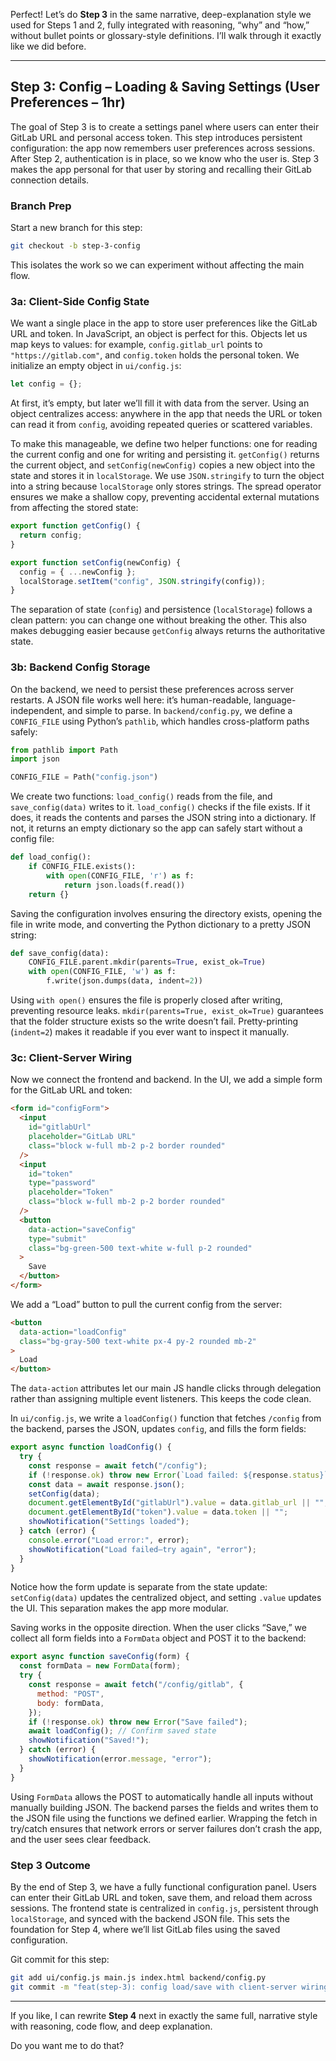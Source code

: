 Perfect! Let’s do **Step 3** in the same narrative, deep-explanation style we used for Steps 1 and 2, fully integrated with reasoning, “why” and “how,” without bullet points or glossary-style definitions. I’ll walk through it exactly like we did before.

---

## Step 3: Config – Loading & Saving Settings (User Preferences – 1hr)

The goal of Step 3 is to create a settings panel where users can enter their GitLab URL and personal access token. This step introduces persistent configuration: the app now remembers user preferences across sessions. After Step 2, authentication is in place, so we know who the user is. Step 3 makes the app personal for that user by storing and recalling their GitLab connection details.

### Branch Prep

Start a new branch for this step:

```bash
git checkout -b step-3-config
```

This isolates the work so we can experiment without affecting the main flow.

### 3a: Client-Side Config State

We want a single place in the app to store user preferences like the GitLab URL and token. In JavaScript, an object is perfect for this. Objects let us map keys to values: for example, `config.gitlab_url` points to `"https://gitlab.com"`, and `config.token` holds the personal token. We initialize an empty object in `ui/config.js`:

```javascript
let config = {};
```

At first, it’s empty, but later we’ll fill it with data from the server. Using an object centralizes access: anywhere in the app that needs the URL or token can read it from `config`, avoiding repeated queries or scattered variables.

To make this manageable, we define two helper functions: one for reading the current config and one for writing and persisting it. `getConfig()` returns the current object, and `setConfig(newConfig)` copies a new object into the state and stores it in `localStorage`. We use `JSON.stringify` to turn the object into a string because `localStorage` only stores strings. The spread operator ensures we make a shallow copy, preventing accidental external mutations from affecting the stored state:

```javascript
export function getConfig() {
  return config;
}

export function setConfig(newConfig) {
  config = { ...newConfig };
  localStorage.setItem("config", JSON.stringify(config));
}
```

The separation of state (`config`) and persistence (`localStorage`) follows a clean pattern: you can change one without breaking the other. This also makes debugging easier because `getConfig` always returns the authoritative state.

### 3b: Backend Config Storage

On the backend, we need to persist these preferences across server restarts. A JSON file works well here: it’s human-readable, language-independent, and simple to parse. In `backend/config.py`, we define a `CONFIG_FILE` using Python’s `pathlib`, which handles cross-platform paths safely:

```python
from pathlib import Path
import json

CONFIG_FILE = Path("config.json")
```

We create two functions: `load_config()` reads from the file, and `save_config(data)` writes to it. `load_config()` checks if the file exists. If it does, it reads the contents and parses the JSON string into a dictionary. If not, it returns an empty dictionary so the app can safely start without a config file:

```python
def load_config():
    if CONFIG_FILE.exists():
        with open(CONFIG_FILE, 'r') as f:
            return json.loads(f.read())
    return {}
```

Saving the configuration involves ensuring the directory exists, opening the file in write mode, and converting the Python dictionary to a pretty JSON string:

```python
def save_config(data):
    CONFIG_FILE.parent.mkdir(parents=True, exist_ok=True)
    with open(CONFIG_FILE, 'w') as f:
        f.write(json.dumps(data, indent=2))
```

Using `with open()` ensures the file is properly closed after writing, preventing resource leaks. `mkdir(parents=True, exist_ok=True)` guarantees that the folder structure exists so the write doesn’t fail. Pretty-printing (`indent=2`) makes it readable if you ever want to inspect it manually.

### 3c: Client-Server Wiring

Now we connect the frontend and backend. In the UI, we add a simple form for the GitLab URL and token:

```html
<form id="configForm">
  <input
    id="gitlabUrl"
    placeholder="GitLab URL"
    class="block w-full mb-2 p-2 border rounded"
  />
  <input
    id="token"
    type="password"
    placeholder="Token"
    class="block w-full mb-2 p-2 border rounded"
  />
  <button
    data-action="saveConfig"
    type="submit"
    class="bg-green-500 text-white w-full p-2 rounded"
  >
    Save
  </button>
</form>
```

We add a “Load” button to pull the current config from the server:

```html
<button
  data-action="loadConfig"
  class="bg-gray-500 text-white px-4 py-2 rounded mb-2"
>
  Load
</button>
```

The `data-action` attributes let our main JS handle clicks through delegation rather than assigning multiple event listeners. This keeps the code clean.

In `ui/config.js`, we write a `loadConfig()` function that fetches `/config` from the backend, parses the JSON, updates `config`, and fills the form fields:

```javascript
export async function loadConfig() {
  try {
    const response = await fetch("/config");
    if (!response.ok) throw new Error(`Load failed: ${response.status}`);
    const data = await response.json();
    setConfig(data);
    document.getElementById("gitlabUrl").value = data.gitlab_url || "";
    document.getElementById("token").value = data.token || "";
    showNotification("Settings loaded");
  } catch (error) {
    console.error("Load error:", error);
    showNotification("Load failed—try again", "error");
  }
}
```

Notice how the form update is separate from the state update: `setConfig(data)` updates the centralized object, and setting `.value` updates the UI. This separation makes the app more modular.

Saving works in the opposite direction. When the user clicks “Save,” we collect all form fields into a `FormData` object and POST it to the backend:

```javascript
export async function saveConfig(form) {
  const formData = new FormData(form);
  try {
    const response = await fetch("/config/gitlab", {
      method: "POST",
      body: formData,
    });
    if (!response.ok) throw new Error("Save failed");
    await loadConfig(); // Confirm saved state
    showNotification("Saved!");
  } catch (error) {
    showNotification(error.message, "error");
  }
}
```

Using `FormData` allows the POST to automatically handle all inputs without manually building JSON. The backend parses the fields and writes them to the JSON file using the functions we defined earlier. Wrapping the fetch in try/catch ensures that network errors or server failures don’t crash the app, and the user sees clear feedback.

### Step 3 Outcome

By the end of Step 3, we have a fully functional configuration panel. Users can enter their GitLab URL and token, save them, and reload them across sessions. The frontend state is centralized in `config.js`, persistent through `localStorage`, and synced with the backend JSON file. This sets the foundation for Step 4, where we’ll list GitLab files using the saved configuration.

Git commit for this step:

```bash
git add ui/config.js main.js index.html backend/config.py
git commit -m "feat(step-3): config load/save with client-server wiring"
```

---

If you like, I can rewrite **Step 4** next in exactly the same full, narrative style with reasoning, code flow, and deep explanation.

Do you want me to do that?
